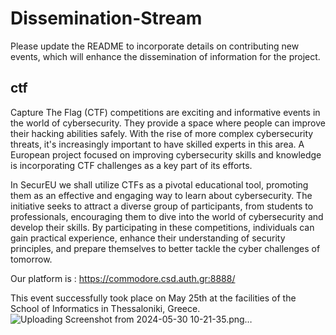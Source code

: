 # Dissemination-Stream
Please update the README to incorporate details on contributing new events, which will enhance the dissemination of information for the project.
## ctf
Capture The Flag (CTF) competitions are exciting and informative events in the world of cybersecurity. They provide a space where people can improve their hacking abilities safely. With the rise of more complex cybersecurity threats, it's increasingly important to have skilled experts in this area. A European project focused on improving cybersecurity skills and knowledge is incorporating CTF challenges as a key part of its efforts.

In SecurEU we shall utilize CTFs as a pivotal educational tool, promoting them as an effective and engaging way to learn about cybersecurity. The initiative seeks to attract a diverse group of participants, from students to professionals, encouraging them to dive into the world of cybersecurity and develop their skills. By participating in these competitions, individuals can gain practical experience, enhance their understanding of security principles, and prepare themselves to better tackle the cyber challenges of tomorrow.

Our platform is : https://commodore.csd.auth.gr:8888/

This event successfully took place on May 25th at the facilities of the School of Informatics in Thessaloniki, Greece.
![Uploading Screenshot from 2024-05-30 10-21-35.png…]()
